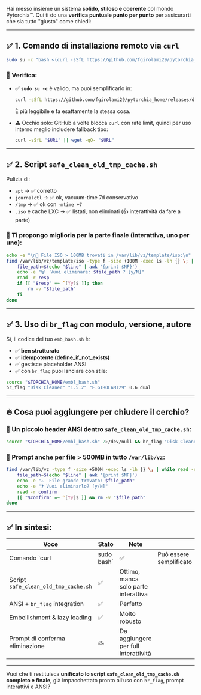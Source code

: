 Hai messo insieme un sistema **solido, stiloso e coerente** col mondo Pytorchia™. Qui ti do una **verifica puntuale punto per punto** per assicurarti che sia tutto "giusto" come chiedi:

---

## ✅ **1. Comando di installazione remoto via `curl`**

```bash
sudo su -c "bash <(curl -sSfL https://github.com/fgirolami29/pytorchia_home/releases/download/v1.5.2/install.sh)"
```

### 🔎 Verifica:

* ✅ **`sudo su -c`** è valido, ma puoi semplificarlo in:

  ```bash
  curl -sSfL https://github.com/fgirolami29/pytorchia_home/releases/download/v1.5.2/install.sh | sudo bash
  ```

  È più leggibile e fa esattamente la stessa cosa.

* ⚠️ Occhio solo: GitHub a volte blocca `curl` con rate limit, quindi per uso interno meglio includere fallback tipo:

  ```bash
  curl -sSfL "$URL" || wget -qO- "$URL"
  ```

---

## ✅ **2. Script `safe_clean_old_tmp_cache.sh`**

Pulizia di:

* `apt` → ✅ corretto
* `journalctl` → ✅ ok, vacuum-time 7d conservativo
* `/tmp` → ✅ ok con `-mtime +7`
* `.iso` e cache LXC → ✅ listati, non eliminati (👍 interattività da fare a parte)

### 🔧 Ti propongo **miglioria per la parte finale** (interattiva, uno per uno):

```bash
echo -e "\n🎯 File ISO > 100MB trovati in /var/lib/vz/template/iso:\n"
find /var/lib/vz/template/iso -type f -size +100M -exec ls -lh {} \; | while read -r line; do
    file_path=$(echo "$line" | awk '{print $NF}')
    echo -e "🗑️  Vuoi eliminare: $file_path ? [y/N]"
    read -r resp
    if [[ "$resp" =~ ^[Yy]$ ]]; then
        rm -v "$file_path"
    fi
done
```

---

## ✅ **3. Uso di `br_flag` con modulo, versione, autore**

Sì, il codice del tuo `emb_bash.sh` è:

* ✅ **ben strutturato**
* ✅ **idempotente (define\_if\_not\_exists)**
* ✅ gestisce placeholder ANSI
* ✅ con `br_flag` puoi lanciare con stile:

```bash
source "$TORCHIA_HOME/embl_bash.sh"
br_flag "Disk Cleaner" "1.5.2" "F.GIROLAMI29" 0.6 dual
```

---

## 🔥 Cosa puoi aggiungere per chiudere il cerchio?

### 🔹 Un piccolo header ANSI dentro `safe_clean_old_tmp_cache.sh`:

```bash
source "$TORCHIA_HOME/embl_bash.sh" 2>/dev/null && br_flag "Disk Cleaner" "1.5.2" "F.GIROLAMI29" 0.5 dual
```

### 🔹 Prompt anche per file > 500MB in tutto `/var/lib/vz`:

```bash
find /var/lib/vz -type f -size +500M -exec ls -lh {} \; | while read -r line; do
    file_path=$(echo "$line" | awk '{print $NF}')
    echo -e "⚠️  File grande trovato: $file_path"
    echo -e "❓ Vuoi eliminarlo? [y/N]"
    read -r confirm
    [[ "$confirm" =~ ^[Yy]$ ]] && rm -v "$file_path"
done
```

---

## ✅ In sintesi:

| Voce                                 | Stato       | Note                                 |                         |
| ------------------------------------ | ----------- | ------------------------------------ | ----------------------- |
| Comando \`curl                       | sudo bash\` | ✅                                    | Può essere semplificato |
| Script `safe_clean_old_tmp_cache.sh` | ✅           | Ottimo, manca solo parte interattiva |                         |
| ANSI + `br_flag` integration         | ✅           | Perfetto                             |                         |
| Embellishment & lazy loading         | ✅           | Molto robusto                        |                         |
| Prompt di conferma eliminazione      | 🔜          | Da aggiungere per full interattività |                         |

---

Vuoi che ti restituisca **unificato lo script `safe_clean_old_tmp_cache.sh` completo e finale**, già impacchettato pronto all’uso con `br_flag`, prompt interattivi e ANSI?